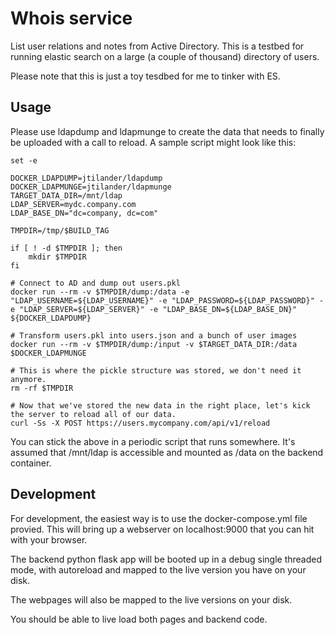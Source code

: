 # Whois service

List user relations and notes from Active Directory. This is a testbed for running elastic search on a large (a couple of thousand) directory of users. 

Please note that this is just a toy tesdbed for me to tinker with ES.

## Usage

Please use ldapdump and ldapmunge to create the data that needs to finally be uploaded with a call to reload. A sample script might look like this:

```
set -e

DOCKER_LDAPDUMP=jtilander/ldapdump
DOCKER_LDAPMUNGE=jtilander/ldapmunge
TARGET_DATA_DIR=/mnt/ldap
LDAP_SERVER=mydc.company.com
LDAP_BASE_DN="dc=company, dc=com"

TMPDIR=/tmp/$BUILD_TAG

if [ ! -d $TMPDIR ]; then
    mkdir $TMPDIR
fi

# Connect to AD and dump out users.pkl
docker run --rm -v $TMPDIR/dump:/data -e "LDAP_USERNAME=${LDAP_USERNAME}" -e "LDAP_PASSWORD=${LDAP_PASSWORD}" -e "LDAP_SERVER=${LDAP_SERVER}" -e "LDAP_BASE_DN=${LDAP_BASE_DN}" ${DOCKER_LDAPDUMP}

# Transform users.pkl into users.json and a bunch of user images
docker run --rm -v $TMPDIR/dump:/input -v $TARGET_DATA_DIR:/data $DOCKER_LDAPMUNGE

# This is where the pickle structure was stored, we don't need it anymore.
rm -rf $TMPDIR

# Now that we've stored the new data in the right place, let's kick the server to reload all of our data.
curl -Ss -X POST https://users.mycompany.com/api/v1/reload
```

You can stick the above in a periodic script that runs somewhere. It's assumed that /mnt/ldap is accessible and mounted as /data on the backend container.


## Development

For development, the easiest way is to use the docker-compose.yml file provied. This will bring up a webserver on localhost:9000 that you can hit with your browser.

The backend python flask app will be booted up in a debug single threaded mode, with autoreload and mapped to the live version you have on your disk. 

The webpages will also be mapped to the live versions on your disk. 

You should be able to live load both pages and backend code.

